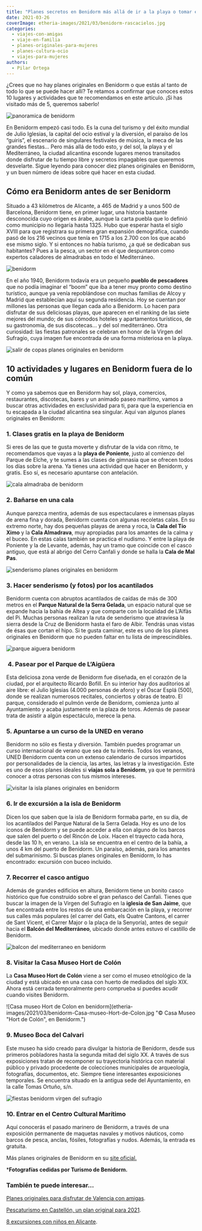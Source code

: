 ```yaml
---
title: "Planes secretos en Benidorm más allá de ir a la playa o tomar el sol"
date: 2021-03-26
coverImage: etheria-images/2021/03/benidorm-rascacielos.jpg
categories: 
  - viajes-con-amigas
  - viaje-en-familia
  - planes-originales-para-mujeres
  - planes-cultura-ocio
  - viajes-para-mujeres
authors: 
  - Pilar Ortega
---
```


¿Crees que no hay planes originales en Benidorm o que estás al tanto de todo lo que se puede hacer allí? Te retamos a confirmar que conoces estos 10 lugares y actividades que te recomendamos en este artículo. ¡Si has visitado más de 5, queremos saberlo!

![panoramica de benidorm](etheria-images/2021/03/benidorm-rascacielos.jpg "Playa de Poniente, Benidorm. © T.B.")

En Benidorm empezó casi todo. Es la cuna del turismo y del éxito mundial de Julio 
Iglesias, la capital del ocio estival y la diversión, el paraíso de los “guiris”, el 
escenario de singulares festivales de música, la meca de las grandes fiestas… Pero más 
allá de todo esto, y del sol, la playa y el Mediterráneo, la ciudad alicantina esconde 
lugares menos transitados donde disfrutar de tu tiempo libre y secretos impagables que 
queremos desvelarte. Sigue leyendo para conocer diez planes originales en Benidorm, y un 
buen número de ideas sobre qué hacer en esta ciudad. 

## Cómo era Benidorm antes de ser Benidorm

Situado a 43 kilómetros de Alicante, a 465 de Madrid y a unos 500 de Barcelona, Benidorm 
tiene, en primer lugar, una historia bastante desconocida cuyo origen es árabe, aunque 
la carta puebla que lo definió como municipio no llegaría hasta 1325. Hubo que esperar 
hasta el siglo XVIII para que registrara su primera gran expansión demográfica, cuando 
pasó de los 216 vecinos que tenía en 1715 a los 2.700 con los que acabó ese mismo siglo. 
Y si entonces no había turismo, ¿a qué se dedicaban sus habitantes? Pues a la pesca, un 
sector en el que despuntaron como expertos caladores de almadrabas en todo el 
Mediterráneo. 

![benidorm](etheria-images/2021/03/benidorm-Castillo.jpg "Benidorm, un icono turístico del Mediterráneo. © T.B.")

En el año 1940, Benidorm todavía era un pequeño **pueblo de pescadores** que no podía 
imaginar el “boom” que iba a tener muy pronto como destino turístico, aunque ya venía 
repoblándose con muchas familias de Alcoy y Madrid que establecían aquí su segunda 
residencia. Hoy se cuentan por millones las personas que llegan cada año a Benidorm. Lo 
hacen para disfrutar de sus deliciosas playas, que aparecen en el ranking de las siete 
mejores del mundo; de sus cómodos hoteles y apartamentos turísticos, de su gastronomía, 
de sus discotecas… y del sol mediterráneo. Otra curiosidad: las fiestas patronales se 
celebran en honor de la Virgen del Sufragio, cuya imagen fue encontrada de una forma 
misteriosa en la playa. 

![salir de copas planes originales en benidorm](etheria-images/2021/03/benidorm-fiesta.jpg "Benidorm, un destino ideal para una escapada de amigas. © T.B.")

## 10 actividades y lugares en Benidorm fuera de lo común

Y como ya sabemos que en Benidorm hay sol, playa, comercios, restaurantes, discotecas, 
bares y un animado paseo marítimo, vamos a buscar otras actividades en exclusividad para 
ti, para que la experiencia en tu escapada a la ciudad alicantina sea singular. Aquí van 
algunos planes originales en Benidorm: 

### 1\. Clases gratis en la playa de Benidorm

Si eres de las que te gusta moverte y disfrutar de la vida con ritmo, te recomendamos 
que vayas a la **playa de Poniente**, justo al comienzo del Parque de Elche, y te sumes 
a las clases de gimnasia que se ofrecen todos los días sobre la arena. Ya tienes una 
actividad que hacer en Benidorm, y gratis. Eso sí, es necesario apuntarse con 
antelación. 

![cala almadraba de benidorm](etheria-images/2021/03/cala-almadraba-benidorm.jpg "Cala Almadraba, en Benidorm. © T.B.")

### 2\. Bañarse en una cala

Aunque parezca mentira, además de sus espectaculares e inmensas playas de arena fina y 
dorada, Benidorm cuenta con algunas recoletas calas. En su extremo norte, hay dos 
pequeñas playas de arena y roca, la **Cala del Tío Ximo** y la **Cala Almadrava**, muy 
apropiadas para los amantes de la calma y el buceo. En estas calas también se practica 
el nudismo. Y entre la playa de Poniente y la de Levante, además, hay un tramo que 
coincide con el casco antiguo, que está al abrigo del Cerro Canfali y donde se halla la 
**Cala de Mal Pas**. 

![senderismo planes originales en benidorm](etheria-images/2021/03/benidorm-senderismo.jpg "Senderismo en Benidorm por la costa. © T.B.")

### 3\. Hacer senderismo (y fotos) por los acantilados

Benidorm cuenta con abruptos acantilados de caídas de más de 300 metros en el **Parque 
Natural de la Serra Gelada**, un espacio natural que se expande hacia la bahía de Altea 
y que comparte con la localidad de L’Alfàs del Pi. Muchas personas realizan la ruta de 
senderismo que atraviesa la sierra desde la Cruz de Benidorm hasta el faro de Albir. 
Tendrás unas vistas de ésas que cortan el hipo. Si te gusta caminar, este es uno de los 
planes originales en Benidorm que no pueden faltar en tu lista de imprescindibles. 

![parque aiguera benidorm](etheria-images/2021/03/benidorm-parque-aiguera.jpg "Parque de L’Aigüera, en Benidorm. © T.B.")

###  4. Pasear por el Parque de L’Aigüera

Esta deliciosa zona verde de Benidorm fue diseñada, en el corazón de la ciudad, por el 
arquitecto Ricardo Bofill. En su interior hay dos auditorios al aire libre: el Julio 
Iglesias (4.000 personas de aforo) y el Óscar Esplá (500), donde se realizan numerosos 
recitales, conciertos y obras de teatro. El parque, considerado el pulmón verde de 
Benidorm, comienza junto al Ayuntamiento y acaba justamente en la plaza de toros. Además 
de pasear trata de asistir a algún espectáculo, merece la pena. 

### 5\. Apuntarse a un curso de la UNED en verano

Benidorm no sólo es fiesta y diversión. También puedes programar un curso internacional 
de verano que sea de tu interés. Todos los veranos, UNED Benidorm cuenta con un extenso 
calendario de cursos impartidos por personalidades de la ciencia, las artes, las letras 
y la investigación. Este es uno de esos planes ideales si **viajas sola a Benidorm**, ya 
que te permitirá conocer a otras personas con tus mismos intereses. 

![visitar la isla planes originales en benidorm](etheria-images/2021/03/excursion-isla-benidorm.jpg "Excursión a la isla de Benidorm. ©. T.B.")

### 6\. Ir de excursión a la isla de Benidorm

Dicen los que saben que la isla de Benidorm formaba parte, en su día, de los acantilados 
del Parque Natural de la Serra Gelada. Hoy es uno de los iconos de Benidorm y se puede 
acceder a ella con alguno de los barcos que salen del puerto o del Rincón de Loix. Hacen 
el trayecto cada hora, desde las 10 h, en verano. La isla se encuentra en el centro de 
la bahía, a unos 4 km del puerto de Benidorm. Un paraíso, además, para los amantes del 
submarinismo. Si buscas planes originales en Benidorm, lo has encontrado: excursión con 
buceo incluido. 

### 7\. Recorrer el casco antiguo

Además de grandes edificios en altura, Benidorm tiene un bonito casco histórico que fue 
construido sobre el gran peñasco del Canfali. Tienes que buscar la imagen de la Virgen 
del Sufragio en la **iglesia de San Jaime**, que fue encontrada entre los restos de una 
embarcación en la playa, y recorrer sus calles más populares (el carrer del Gats, els 
Quatre Cantons, el carrer de Sant Vicent, el Carrer Major o la plaça de la Senyoría), 
antes de seguir hacia el **Balcón del Mediterráneo**, ubicado donde antes estuvo el 
castillo de Benidorm. 

![balcon del mediterraneo en benidorm](etheria-images/2021/03/benidorm-balcon-mediterraneo.jpg "Balcón del Mediterráneo, en Benidorm. © T.B.")

### 8\. Visitar la Casa Museo Hort de Colón

La **Casa Museo Hort de Colón** viene a ser como el museo etnológico de la ciudad y está 
ubicado en una casa con huerto de mediados del siglo XIX. Ahora está cerrada 
temporalmente pero comprueba si puedes acudir cuando visites Benidorm. 

![Casa museo Hort de Colon en benidorm](etheria-images/2021/03/benidorm-Casa-museo-Hort-de-Colon.jpg "© Casa Museo "Hort de Colón", en Benidorm.")

### 9\. Museo Boca del Calvari

Este museo ha sido creado para divulgar la historia de Benidorm, desde sus primeros 
pobladores hasta la segunda mitad del siglo XX. A través de sus exposiciones tratan de 
recomponer su trayectoria histórica con material público y privado procedente de 
colecciones municipales de arqueología, fotografías, documentos, etc. Siempre tiene 
interesantes exposiciones temporales. Se encuentra situado en la antigua sede del 
Ayuntamiento, en la calle Tomas Ortuño, s/n. 

![fiestas benidorm virgen del sufragio](etheria-images/2021/03/benidorm-fiestas-hallazgo.jpg "Durante las fiestas patronales de Benidorm, se celebra la Escenificación del Hallazgo de la Virgen del Sufragio. © T.B.")

### 10\. Entrar en el Centro Cultural Marítimo

Aquí conocerás el pasado marinero de Benidorm, a través de una exposición permanente de 
maquetas navales y motivos náuticos, como barcos de pesca, anclas, fósiles, fotografías 
y nudos. Además, la entrada es gratuita. 

Más planes originales de Benidorm en su [site oficial.](https://www.visitbenidorm.es/) 

\***Fotografías cedidas por Turismo de Benidorm.** 

### También te puede interesar...

[Planes originales para disfrutar de Valencia con 
amigas](https://etheriamagazine.com/2020/09/18/planes-originales-valencia-con-amigas/). 

[Pescaturismo en Castellón, un plan original para 
2021](https://etheriamagazine.com/2021/01/12/pescaturismo-en-castellon-plan-original-familias-amigos/). 

[8 excursiones con niños en 
Alicante](https://etheriamagazine.com/2020/05/28/8-excursiones-con-ninos-en-alicante/).
